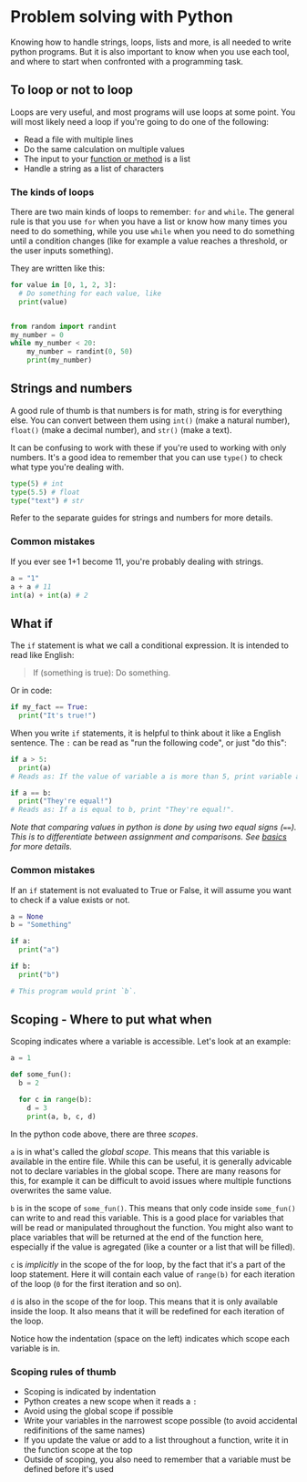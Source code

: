 # Problem solving with Python

Knowing how to handle strings, loops, lists and more, is all needed to write python programs. But it is also important to know when you use each tool, and where to start when confronted with a programming task.

## To loop or not to loop

Loops are very useful, and most programs will use loops at some point. You will most likely need a loop if you're going to do one of the following:

* Read a file with multiple lines
* Do the same calculation on multiple values
* The input to your [function or method](functions.md) is a list
* Handle a string as a list of characters

### The kinds of loops

There are two main kinds of loops to remember: `for` and `while`. The general rule is that you use `for` when you have a list or know how many times you need to do something, while you use `while` when you need to do something until a condition changes (like for example a value reaches a threshold, or the user inputs something).

They are written like this:

```python
for value in [0, 1, 2, 3]:
  # Do something for each value, like
  print(value)


from random import randint
my_number = 0
while my_number < 20:
	my_number = randint(0, 50)
	print(my_number)
```

## Strings and numbers

A good rule of thumb is that numbers is for math, string is for everything else. You can convert between them using `int()` (make a natural number), `float()` (make a decimal number), and `str()` (make a text).

It can be confusing to work with these if you're used to working with only numbers. It's a good idea to remember that you can use `type()` to check what type you're dealing with.

```python
type(5) # int
type(5.5) # float
type("text") # str
```

Refer to the separate guides for strings and numbers for more details.

### Common mistakes

If you ever see 1+1 become 11, you're probably dealing with strings.

```python
a = "1"
a + a # 11
int(a) + int(a) # 2
```

## What if

The `if` statement is what we call a conditional expression. It is intended to read like English:

> If (something is true): Do something.

Or in code:

```python
if my_fact == True:
  print("It's true!")
```

When you write `if` statements, it is helpful to think about it like a English sentence. The `:` can be read as "run the following code", or just "do this":

```python
if a > 5:
  print(a)
# Reads as: If the value of variable a is more than 5, print variable a.

if a == b:
  print("They're equal!")
# Reads as: If a is equal to b, print "They're equal!".
```

*Note that comparing values in python is done by using two equal signs (`==`). This is to differentiate between assignment and comparisons. See [basics](basics.md) for more details.*

### Common mistakes

If an `if` statement is not evaluated to True or False, it will assume you want to check if a value exists or not.

```python
a = None
b = "Something"

if a:
  print("a")

if b:
  print("b")

# This program would print `b`.
```

## Scoping - Where to put what when

Scoping indicates where a variable is accessible. Let's look at an example:

```python
a = 1

def some_fun():
  b = 2

  for c in range(b):
    d = 3
    print(a, b, c, d)
```

In the python code above, there are three *scopes*.

`a` is in what's called the *global scope*. This means that this variable is available in the entire file. While this can be useful, it is generally advicable not to declare variables in the global scope. There are many reasons for this, for example it can be difficult to avoid issues where multiple functions overwrites the same value.

`b` is in the scope of `some_fun()`. This means that only code inside `some_fun()` can write to and read this variable. This is a good place for variables that will be read or manipulated throughout the function. You might also want to place variables that will be returned at the end of the function here, especially if the value is agregated (like a counter or a list that will be filled).

`c` is *implicitly* in the scope of the for loop, by the fact that it's a part of the loop statement. Here it will contain each value of `range(b)` for each iteration of the loop (`0` for the first iteration and so on).

`d` is also in the scope of the for loop. This means that it is only available inside the loop. It also means that it will be redefined for each iteration of the loop.

Notice how the indentation (space on the left) indicates which scope each variable is in.

### Scoping rules of thumb

* Scoping is indicated by indentation
* Python creates a new scope when it reads a `:`
* Avoid using the global scope if possible
* Write your variables in the narrowest scope possible (to avoid accidental redifinitions of the same names)
* If you update the value or add to a list throughout a function, write it in the function scope at the top
* Outside of scoping, you also need to remember that a variable must be defined before it's used
